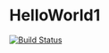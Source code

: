 # HelloWorld1

[![Build Status](https://travis-ci.org/eschnett/HelloWorld1.jl.svg?branch=master)](https://travis-ci.org/eschnett/HelloWorld1.jl)
